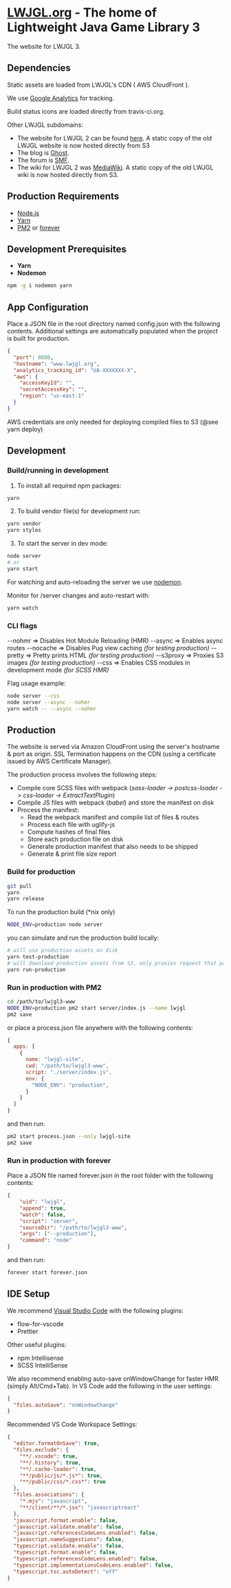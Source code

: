 # [LWJGL.org](https://www.lwjgl.org) - The home of Lightweight Java Game Library 3

The website for LWJGL 3.


## Dependencies

Static assets are loaded from LWJGL's CDN ( AWS CloudFront ).

We use [Google Analytics](http://www.google.com/analytics) for tracking.

Build status icons are loaded directly from travis-ci.org.

Other LWJGL subdomains:

- The website for LWJGL 2 can be found [here](https://github.com/LWJGL/lwjgl-www). A static copy of the old LWJGL website is now hosted directly from S3
- The blog is [Ghost](https://ghost.org/).
- The forum is [SMF](http://www.simplemachines.org/).
- The wiki for LWJGL 2 was [MediaWiki](https://www.mediawiki.org/). A static copy of the old LWJGL wiki is now hosted directly from S3.

## Production Requirements

- [Node.js](https://nodejs.org/)
- [Yarn](https://yarnpkg.com/)
- [PM2](https://github.com/Unitech/pm2) or [forever](https://github.com/foreverjs/forever)

## Development Prerequisites

- **Yarn**
- **Nodemon**

```bash
npm -g i nodemon yarn
```

## App Configuration

Place a JSON file in the root directory named config.json with the following contents.
Additional settings are automatically populated when the project is built for production.

```json
{
  "port": 8080,
  "hostname": "www.lwjgl.org",
  "analytics_tracking_id": "UA-XXXXXXX-X",
  "aws": {
    "accessKeyId": "",
    "secretAccessKey": "",
    "region": "us-east-1"
  }
}
```

AWS credentials are only needed for deploying compiled files to S3 (@see yarn deploy)

## Development

### Build/running in development

1. To install all required npm packages:

```bash
yarn
```

2. To build vendor file(s) for development run:

```bash
yarn vendor
yarn styles
```

3. To start the server in dev mode:

```bash
node server
# or
yarn start
```

For watching and auto-reloading the server we use [nodemon](http://nodemon.io/).

Monitor for /server changes and auto-restart with:

```bash
yarn watch
```

### CLI flags

--nohmr => Disables Hot Module Reloading (HMR)
--async => Enables async routes
--nocache => Disables Pug view caching *(for testing production)*
--pretty => Pretty prints HTML *(for testing production)*
--s3proxy => Proxies S3 images *(for testing production)*
--css => Enables CSS modules in development mode *(for SCSS HMR)*

Flag usage example:

```bash
node server --css
node server --async --nohmr
yarn watch -- --async --nohmr
```

## Production

The website is served via Amazon CloudFront using the server's hostname & port as origin.
SSL Termination happens on the CDN (using a certificate issued by AWS Certificate Manager).

The production process involves the following steps:

- Compile core SCSS files with webpack (*sass-loader -> postcss-loader -> css-loader -> ExtractTextPlugin*)
- Compile JS files with webpack (*babel*) and store the manifest on disk
- Process the manifest:
  * Read the webpack manifest and compile list of files & routes
  * Process each file with uglify-js
  * Compute hashes of final files
  * Store each production file on disk
  * Generate production manifest that also needs to be shipped
  * Generate & print file size report

### Build for production

```bash
git pull
yarn
yarn release
```

To run the production build (*nix only)

```bash
NODE_ENV=production node server
```

you can simulate and run the production build locally:

```bash
# will use production assets on disk
yarn test-production
# will download production assets from S3, only proxies request that pass through Cloudfront
yarn run-production
```

### Run in production with PM2

```bash
cd /path/to/lwjgl3-www
NODE_ENV=production pm2 start server/index.js --name lwjgl
pm2 save
```

or place a process.json file anywhere with the following contents:

```js
{
  apps: [
    {
      name: "lwjgl-site",
      cwd: "/path/to/lwjgl3-www",
      script: "./server/index.js",
      env: {
        "NODE_ENV": "production",
      }
    }
  ]
}
```

and then run:

```bash
pm2 start process.json --only lwjgl-site
pm2 save
```

### Run in production with forever

Place a JSON file named forever.json in the root folder with the following contents:

```json
{
    "uid": "lwjgl",
    "append": true,
    "watch": false,
    "script": "server",
    "sourceDir": "/path/to/lwjgl3-www",
    "args": ["--production"],
    "command": "node"
}
```

and then run:

```bash
forever start forever.json
```

## IDE Setup

We recommend [Visual Studio Code](https://code.visualstudio.com/) with the following plugins:

- flow-for-vscode
- Prettier

Other useful plugins:

- npm Intellisense
- SCSS IntelliSense

We also recommend enabling auto-save onWindowChange for faster HMR (simply Alt/Cmd+Tab).
In VS Code add the following in the user settings:

```json
{
  "files.autoSave": "onWindowChange"
}
```

Recommended VS Code Workspace Settings:

```json
{
  "editor.formatOnSave": true,
  "files.exclude": {
    "**/.vscode": true,
    "**/.history": true,
    "**/.cache-loader": true,
    "**/public/js/*.js*": true,
    "**/public/css/*.css*": true
  },
  "files.associations": {
    "*.mjs": "javascript",
    "**/client/**/*.jsx": "javascriptreact"
  },
  "javascript.format.enable": false,
  "javascript.validate.enable": false,
  "javascript.referencesCodeLens.enabled": false,
  "javascript.nameSuggestions": false,
  "typescript.validate.enable": false,
  "typescript.format.enable": false,
  "typescript.referencesCodeLens.enabled": false,
  "typescript.implementationsCodeLens.enabled": false,
  "typescript.tsc.autoDetect": "off"
}
```
